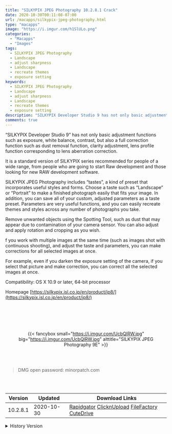 ```yaml
---
title: "SILKYPIX JPEG Photography 10.2.8.1 Crack"
date: 2020-10-30T00:11:08-07:00
url: /macapps/silkypix-jpeg-photography.html
type: "macapps"
image: "https://i.imgur.com/h1SlULo.png"
categories:
  - "Macapps"
  - "Images"
tags:
  - SILKYPIX JPEG Photography
  - Landscape
  - adjust sharpness
  - Landscape
  - recreate themes
  - exposure setting
keywords:
  - SILKYPIX JPEG Photography
  - Landscape
  - adjust sharpness
  - Landscape
  - recreate themes
  - exposure setting
description: "SILKYPIX Developer Studio 9 has not only basic adjustment functions such as exposure, white balance, contrast, but also a full correction function such as dust removal function"
comments: true
---
```


“SILKYPIX Developer Studio 9” has not only basic adjustment functions such as exposure, white balance, contrast, but also a full correction function such as dust removal function, clarity adjustment, lens profile function corresponding to lens aberration correction.

It is a standard version of SILKYPIX series recommended for people of a wide range, from people who are going to start Raw development and those looking for new RAW development software.

SILKYPIX JPEG Photography includes “tastes”, a kind of preset that incorporates useful styles and forms. Choose a taste such as “Landscape” or “Portrait” to make a finished photograph easily that fits your image. In addition, you can save all of your custom, adjusted parameters as a taste preset. Parameters are very useful functions, and you can easily recreate themes and styles across any number of photographs you take.

Remove unwanted objects using the Spotting Tool, such as dust that may appear due to contamination of your camera sensor. You can also adjust and apply rotation and cropping as you wish.

f you work with multiple images at the same time (such as images shot with continuous shooting), and adjust the taste and parameters, you can make corrections for all selected images at once.

For example, even if you darken the exposure setting of the camera, if you select that picture and make correction, you can correct all the selected images at once.

Compatibility: OS X 10.9 or later, 64-bit processor

Homepage [https://silkypix.isl.co.jp/en/product/jp8/](https://silkypix.isl.co.jp/en/product/jp8/)

<br/>
<br/>
<script async src="https://pagead2.googlesyndication.com/pagead/js/adsbygoogle.js"></script>
<ins class="adsbygoogle"
     style="display:block; text-align:center;"
     data-ad-layout="in-article"
     data-ad-format="fluid"
     data-ad-client="ca-pub-8746275014476192"
     data-ad-slot="5144997159"></ins>
<script>
     (adsbygoogle = window.adsbygoogle || []).push({});
</script>
<br/>
<br/>


<center>

{{< fancybox small="https://i.imgur.com/UcbQlRW.jpg" big="https://i.imgur.com/UcbQlRW.jpg" alttitle="SILKYPIX JPEG Photography 9E" >}}

</center>

<br/>
<br/>


> DMG open password: minorpatch.com

<br/>

<br/>
<div id="history_version" class="history_version">

| Version | Updated | Download Links |
| ---- | ---- | ---- |
| 10.2.8.1 | 2020-10-30 | [Rapidgator](https://ouo.io/KKvJe4)   [ClicknUpload](https://ouo.io/OylrZD)   [FileFactory](https://ouo.io/a4B1t4Q)   [CuteDrive](https://ouo.io/aqBfb3) |
<details>
<summary>History Version</summary>

| Version | Updated | Download Links |
| ---- | ---- | ---- |
| 9.2.21.0 | 2020-09-11 | [UsersCloud](https://ouo.io/aToQNqm)   [ClicknUpload](https://ouo.io/S9SneS)   [FileFactory](https://ouo.io/kk8nNO)   [CuteDrive](https://ouo.io/MNX2eu) |
</details>

</div>
